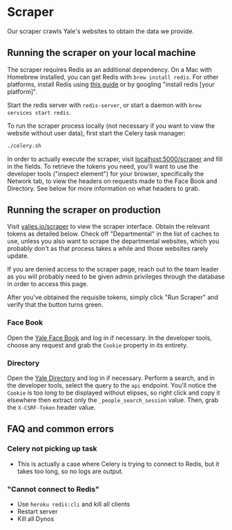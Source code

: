 # Scraper
Our scraper crawls Yale's websites to obtain the data we provide.

## Running the scraper on your local machine
The scraper requires Redis as an additional dependency. On a Mac with Homebrew installed, you can get Redis with `brew install redis`. For other platforms, install Redis using [this guide](https://redis.io/topics/quickstart) or by googling "install redis [your platform]".

Start the redis server with `redis-server`, or start a daemon with `brew services start redis`.

To run the scraper process locally (not necessary if you want to view the website without user data), first start the Celery task manager:
```sh
./celery.sh
```
In order to actually execute the scraper, visit [localhost:5000/scraper](http://localhost:5000/scraper) and fill in the fields. To retrieve the tokens you need, you'll want to use the developer tools ("inspect element") for your browser, specifically the Network tab, to view the headers on requests made to the Face Book and Directory. See below for more information on what headers to grab.

## Running the scraper on production
Visit [yalies.io/scraper](https://yalies.io/scraper) to view the scraper interface. Obtain the relevant tokens as detailed below. Check off "Departmental" in the list of caches to use, unless you also want to scrape the departmental websites, which you probably don't as that process takes a while and those websites rarely update.

If you are denied access to the scraper page, reach out to the team leader as you will probably need to be given admin privileges through the database in order to access this page.

After you've obtained the requisite tokens, simply click "Run Scraper" and verify that the button turns green.

### Face Book
Open the [Yale Face Book](https://students.yale.edu/facebook) and log in if necessary. In the developer tools, choose any request and grab the `Cookie` property in its entirety.

### Directory
Open the [Yale Directory](https://directory.yale.edu) and log in if necessary. Perform a search, and in the developer tools, select the query to the `api` endpoint. You'll notice the `Cookie` is too long to be displayed without elipses, so right click and copy it elsewhere then extract only the `_people_search_session` value. Then, grab the `X-CSRF-Token` header value.

## FAQ and common errors
### Celery not picking up task
- This is actually a case where Celery is trying to connect to Redis, but it takes too long, so no logs are output.


### "Cannot connect to Redis"
- Use `heroku redis:cli` and kill all clients
- Restart server
- Kill all Dynos